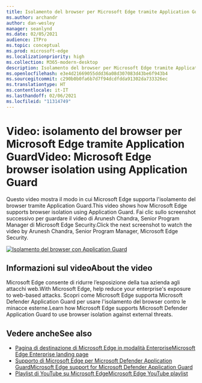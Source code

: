 ```yaml
---
title: Isolamento del browser per Microsoft Edge tramite Application Guard
ms.author: archandr
author: dan-wesley
manager: seanlynd
ms.date: 02/05/2021
audience: ITPro
ms.topic: conceptual
ms.prod: microsoft-edge
ms.localizationpriority: high
ms.collection: M365-modern-desktop
description: Isolamento del browser per Microsoft Edge tramite Application Guard
ms.openlocfilehash: e3e4d21669055ddd36a08d307083d43be6f943b4
ms.sourcegitcommit: c290b0b0fa6b7d7f94dcdfdda91302da733326ec
ms.translationtype: HT
ms.contentlocale: it-IT
ms.lasthandoff: 02/06/2021
ms.locfileid: "11314749"
---
```

# <span data-ttu-id="f58ff-103">Video: isolamento del browser per Microsoft Edge tramite Application Guard</span><span class="sxs-lookup"><span data-stu-id="f58ff-103">Video: Microsoft Edge browser isolation using Application Guard</span></span>

<span data-ttu-id="f58ff-104">Questo video mostra il modo in cui Microsoft Edge supporta l'isolamento del browser tramite Application Guard.</span><span class="sxs-lookup"><span data-stu-id="f58ff-104">This video shows how Microsoft Edge supports browser isolation using Application Guard.</span></span> <span data-ttu-id="f58ff-105">Fai clic sullo screenshot successivo per guardare il video di Arunesh Chandra, Senior Program Manager di Microsoft Edge Security.</span><span class="sxs-lookup"><span data-stu-id="f58ff-105">Click the next screenshot to watch the video by Arunesh Chandra, Senior Program Manager, Microsoft Edge Security.</span></span>

[![Isolamento del browser con Application Guard]( media/microsoft-edge-video-security-application-guard/0.png)](http://www.youtube.com/watch?v=zQjaRqNXMqw "Browser isolation using Application Guard")

## <span data-ttu-id="f58ff-107">Informazioni sul video</span><span class="sxs-lookup"><span data-stu-id="f58ff-107">About the video</span></span>

<span data-ttu-id="f58ff-108">Microsoft Edge consente di ridurre l’esposizione della tua azienda agli attacchi web.</span><span class="sxs-lookup"><span data-stu-id="f58ff-108">With Microsoft Edge, help reduce your enterprise's exposure to web-based attacks.</span></span> <span data-ttu-id="f58ff-109">Scopri come Microsoft Edge supporta Microsoft Defender Application Guard per usare l'isolamento del browser contro le minacce esterne.</span><span class="sxs-lookup"><span data-stu-id="f58ff-109">Learn how Microsoft Edge supports Microsoft Defender Application Guard to use browser isolation against external threats.</span></span>

## <span data-ttu-id="f58ff-110">Vedere anche</span><span class="sxs-lookup"><span data-stu-id="f58ff-110">See also</span></span>

- [<span data-ttu-id="f58ff-111">Pagina di destinazione di Microsoft Edge in modalità Enterprise</span><span class="sxs-lookup"><span data-stu-id="f58ff-111">Microsoft Edge Enterprise landing page</span></span>](https://aka.ms/EdgeEnterprise)
- [<span data-ttu-id="f58ff-112">Supporto di Microsoft Edge per Microsoft Defender Application Guard</span><span class="sxs-lookup"><span data-stu-id="f58ff-112">Microsoft Edge support for Microsoft Defender Application Guard</span></span>](microsoft-edge-security-windows-defender-application-guard.md)
- [<span data-ttu-id="f58ff-113">Playlist di YouTube su Microsoft Edge</span><span class="sxs-lookup"><span data-stu-id="f58ff-113">Microsoft Edge YouTube playlist</span></span>](https://www.youtube.com/playlist?list=PLXtHYVsvn_b-uXh1tMeYpT-0iD8tD3tFy)